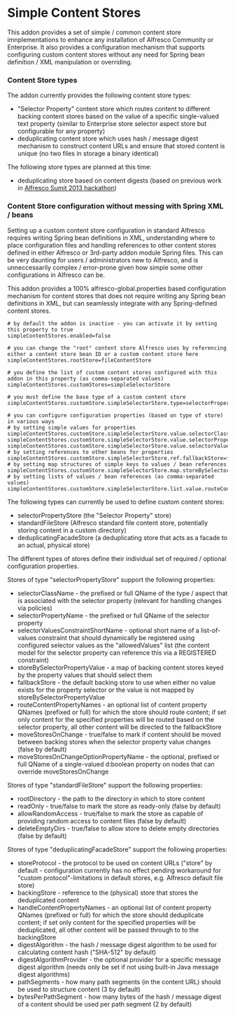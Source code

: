 # Simple Content Stores
This addon provides a set of simple / common content store imnplementations to enhance any installation of Alfresco Community or Enterprise. It also provides a configuration mechanism that supports configuring custom content stores without any need for Spring bean definition / XML manipulation or overriding.

### Content Store types
The addon currently provides the following content store types:

- "Selector Property" content store which routes content to different backing content stores based on the value of a specific single-valued text property (similar to Enterprise store selector aspect store but configurable for any property)
- deduplicating content store which uses hash / message digest mechanism to construct content URLs and ensure that stored content is unique (no two files in storage a binary identical)

The following store types are planned at this time:
- deduplicating store based on content digests (based on previous work in [Alfresco Sumit 2013 hackathon](https://github.com/AFaust/content-stores))

### Content Store configuration without messing with Spring XML / beans
Setting up a custom content store configuration in standard Alfresco requires writing Spring bean definitions in XML, understanding where to place configuration files and handling references to other content stores defined in either Alfresco or 3rd-party addon module Spring files. This can be very daunting for users / administrators new to Alfresco, and is unneccessarily complex / error-prone given how simple some other configurations in Alfresco can be.

This addon provides a 100% alfresco-global.properties based configuration mechanism for content stores that does not require writing any Spring bean definitions in XML, but can seamlessly integrate with any Spring-defined content stores.


```
# by default the addon is inactive - you can activate it by setting this property to true
simpleContentStores.enabled=false

# you can change the "root" content store Alfresco uses by referencing either a content store bean ID or a custom content store here
simpleContentStores.rootStore=fileContentStore

# you define the list of custom content stores configured with this addon in this property (as comma-separated values)
simpleContentStores.customStores=simpleSelectorStore

# you must define the base type of a custom content store
simpleContentStores.customStore.simpleSelectorStore.type=selectorPropertyStore

# you can configure configuration properties (based on type of store) in various ways
# by setting simple values for properties
simpleContentStores.customStore.simpleSelectorStore.value.selectorClassName=cm:storeSelector
simpleContentStores.customStore.simpleSelectorStore.value.selectorPropertyName=cm:storeName
simpleContentStores.customStore.simpleSelectorStore.value.selectorValuesConstraintShortName=defaultStoreSelector
# by setting references to other beans for properties
simpleContentStores.customStore.simpleSelectorStore.ref.fallbackStore=fileContentStore
# by setting map structures of simple keys to values / bean references
simpleContentStores.customStore.simpleSelectorStore.map.storeBySelectorPropertyValue.ref.default=fileContentStore
# by setting lists of values / bean references (as comma-separated values)
simpleContentStores.customStore.simpleSelectorStore.list.value.routeContentPropertyNames=cm:content

```

The following types can currently be used to define custom content stores:

- selectorPropertyStore (the "Selector Property" store)
- standardFileStore (Alfresco standard file content store, potentially storing content in a custom directory)
- deduplicatingFacadeStore (a deduplicating store that acts as a facade to an actual, physical store)

The different types of stores define their individual set of required / optional configuration properties.

Stores of type "selectorPropertyStore" support the following properties:
- selectorClassName - the prefixed or full QName of the type / aspect that is associated with the selector property (relevant for handling changes via policies)
- selectorPropertyName - the prefixed or full QName of the selector property
- selectorValuesConstraintShortName - optional short name of a list-of-values constraint that should dynamically be registered using configured selector values as the "allowedValues" list (the content model for the selector property can reference this via a REGISTERED constraint)
- storeBySelectorPropertyValue - a map of backing content stores keyed by the property values that should select them
- fallbackStore - the default backing store to use when either no value exists for the property selector or the value is not mapped by storeBySelectorPropertyValue
- routeContentPropertyNames - an optional list of content property QNames (prefixed or full) for which the store should route content; if set only content for the specified properties will be routed based on the selector property, all other content will be directed to the fallbackStore
- moveStoresOnChange - true/false to mark if content should be moved between backing stores when the selector property value changes (false by default)
- moveStoresOnChangeOptionPropertyName - the optional, prefixed or full QName of a single-valued d:boolean property on nodes that can override moveStoresOnChange

Stores of type "standardFileStore" support the following properties:
- rootDirectory - the path to the directory in which to store content
- readOnly - true/false to mark the store as ready-only (false by default)
- allowRandomAccess - true/false to mark the store as capable of providing random access to content files (false by default)
- deleteEmptyDirs - true/false to allow store to delete empty directories (false by default)

Stores of type "deduplicatingFacadeStore" support the following properties:
- storeProtocol - the protocol to be used on content URLs ("store" by default - configuration currently has no effect pending workaround for "custom protocol"-limitations in default stores, e.g. Alfresco default file store)
- backingStore - reference to the (physical) store that stores the deduplicated content
- handleContentPropertyNames - an optional list of content property QNames (prefixed or full) for which the store should deduplicate content; if set only content for the specified properties will be deduplicated, all other content will be passed through to to the backingStore
- digestAlgorithm - the hash / message digest algorithm to be used for calculating content hash ("SHA-512" by default)
- digestAlgorithmProvider - the optional provider for a specific message digest algorithm (needs only be set if not using built-in Java message digest algorithms)
- pathSegments - how many path segments (in the content URL) should be used to structure content (3 by default)
- bytesPerPathSegment - how many bytes of the hash / message digest of a content should be used per path segment (2 by default)